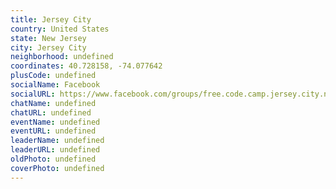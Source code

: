 ```yaml
---
title: Jersey City
country: United States
state: New Jersey
city: Jersey City
neighborhood: undefined
coordinates: 40.728158, -74.077642
plusCode: undefined
socialName: Facebook
socialURL: https://www.facebook.com/groups/free.code.camp.jersey.city.new.jersey
chatName: undefined
chatURL: undefined
eventName: undefined
eventURL: undefined
leaderName: undefined
leaderURL: undefined
oldPhoto: undefined
coverPhoto: undefined
---
```

